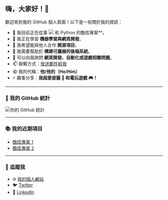 ## 嗨，大家好！👋

歡迎來到我的 GitHub 個人頁面！以下是一些關於我的資訊：

- 🔭 我目前正在從事 <img src="https://cdn.jsdelivr.net/gh/devicons/devicon@latest/icons/javascript/javascript-original.svg" /> 和 Python 的酷炫專案**。
- 🌱 我正在學習 **機器學習與網頁開發**。
- 👯 我希望能與他人合作 **開源項目**。
- 🤔 我需要幫助於 **構建可擴展的後端系統**。
- 💬 可以向我詢問 **網頁開發、自動化或遊戲相關問題**。
- 📫 聯繫方式：[發送郵件給我](mailto:youremail@example.com)
- 😄 我的代稱：**他/他的（He/Him）**
- ⚡ 趣事分享：**我超愛披薩 🍕 和電玩遊戲 🎮！**

---

### 🌟 我的 GitHub 統計
![你的 GitHub 統計](https://github-readme-stats.vercel.app/api?username=hisiawteng&show_icons=true&theme=radical)

---

### 📚 我的近期項目
- [酷炫專案 1](https://github.com/你的用戶名/project1)
- [酷炫專案 2](https://github.com/你的用戶名/project2)

---

### 🔗 追蹤我
- 🌐 [我的個人網站](https://your-portfolio-link.com)
- 🐦 [Twitter](https://twitter.com/你的用戶名)
- 💼 [LinkedIn](https://linkedin.com/in/你的用戶名)
